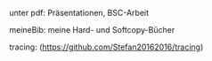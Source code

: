 unter pdf: Präsentationen, BSC-Arbeit

meineBib: meine Hard- und Softcopy-Bücher


tracing: (https://github.com/Stefan20162016/tracing)

